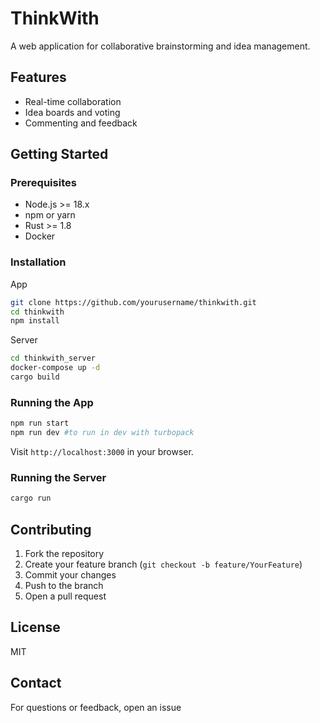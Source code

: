 # ThinkWith

A web application for collaborative brainstorming and idea management.

## Features

- Real-time collaboration
- Idea boards and voting
- Commenting and feedback

## Getting Started

### Prerequisites

- Node.js >= 18.x
- npm or yarn
- Rust >= 1.8
- Docker 

### Installation

App
```bash
git clone https://github.com/yourusername/thinkwith.git
cd thinkwith
npm install
```
Server
```bash
cd thinkwith_server
docker-compose up -d
cargo build
```

### Running the App

```bash
npm run start
npm run dev #to run in dev with turbopack
```

Visit `http://localhost:3000` in your browser.

### Running the Server

```bash
cargo run
```

## Contributing

1. Fork the repository
2. Create your feature branch (`git checkout -b feature/YourFeature`)
3. Commit your changes
4. Push to the branch
5. Open a pull request

## License

MIT

## Contact

For questions or feedback, open an issue